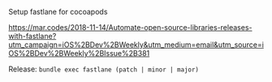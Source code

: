 Setup fastlane for cocoapods

https://mar.codes/2018-11-14/Automate-open-source-libraries-releases-with-fastlane?utm_campaign=iOS%2BDev%2BWeekly&utm_medium=email&utm_source=iOS%2BDev%2BWeekly%2BIssue%2B381

Release: `bundle exec fastlane (patch | minor | major)`
